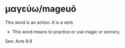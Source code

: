# μαγεύω/mageuō 
This word is an action. It is a verb

* This word means to practice or use magic or sorcery.

See: Acts 8:9
